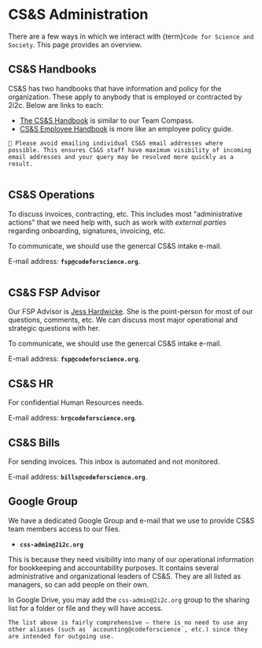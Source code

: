# CS&S Administration

There are a few ways in which we interact with {term}`Code for Science and Society`.
This page provides an overview.

## CS&S Handbooks

CS&S has two handbooks that have information and policy for the organization.
These apply to anybody that is employed or contracted by 2i2c.
Below are links to each:

- [The CS&S Handbook](https://www.notion.so/CS-S-Handbook-18cd12a6e44c4393857642da6a6b0fdf) is similar to our Team Compass.
- [CS&S Employee Handbook](https://docs.google.com/document/d/1LDN8-iSak391uQC5AzvtzD9dIOmfHg8kihwlvzn8Cy8/edit#heading=h.gjdgxs) is more like an employee policy guide.

```{tip}
📧 Please avoid emailing individual CS&S email addresses where possible. This ensures CS&S staff have maximum visibility of incoming email addresses and your query may be resolved more quickly as a result.
```

```{role} CS&S Operations
```
## CS&S Operations

To discuss invoices, contracting, etc.
This includes most "administrative actions" that we need help with, such as work with *external parties* regarding onboarding, signatures, invoicing, etc.

To communicate, we should use the genercal CS&S intake e-mail.

E-mail address: **`fsp@codeforscience.org`**.

```{role} CS&S FSP
```

## CS&S FSP Advisor

Our FSP Advisor is [Jess Hardwicke](https://www.codeforsociety.org/about/people/848).
She is the point-person for most of our questions, comments, etc.
We can discuss most major operational and strategic questions with her.

To communicate, we should use the genercal CS&S intake e-mail.

E-mail address: **`fsp@codeforscience.org`**.

## CS&S HR

For confidential Human Resources needs.

E-mail address: **`hr@codeforscience.org`**.

## CS&S Bills

For sending invoices. This inbox is automated and not monitored.

E-mail address: **`bills@codeforscience.org`**.

## Google Group

We have a dedicated Google Group and e-mail that we use to provide CS&S team members access to our files.

- **`css-admin@2i2c.org`**

This is because they need visibility into many of our operational information for bookkeeping and accountability purposes.
It contains several administrative and organizational leaders of CS&S.
They are all listed as managers, so can add people on their own.

In Google Drive, you may add the `css-admin@2i2c.org` group to the sharing list for a folder or file and they will have access.


```{note}
The list above is fairly comprehensive – there is no need to use any other aliases (such as `accounting@codeforscience`, etc.) since they are intended for outgoing use.
```
